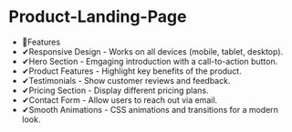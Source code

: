 # Product-Landing-Page

* 🚀Features
* ✔Responsive Design - Works on all devices (mobile, tablet, desktop).
* ✔Hero Section - Emgaging introduction with a call-to-action button.
* ✔Product Features - Highlight key benefits of the product.
* ✔Testimonials - Show customer reviews and feedback.
* ✔Pricing Section - Display different pricing plans.
* ✔Contact Form - Allow users to reach out via email.
* ✔Smooth Animations - CSS animations and transitions for a modern look.

